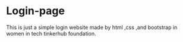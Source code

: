 # Login-page
This is just a simple login website made by html ,css ,and bootstrap in women in tech tinkerhub foundation.
